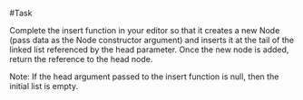 #Task

Complete the insert function in your editor so that it creates a new Node (pass data as the Node constructor argument) and inserts it at the tail of the linked list referenced by the head parameter. Once the new node is added, return the reference to the head node.

Note: If the head argument passed to the insert function is null, then the initial list is empty.